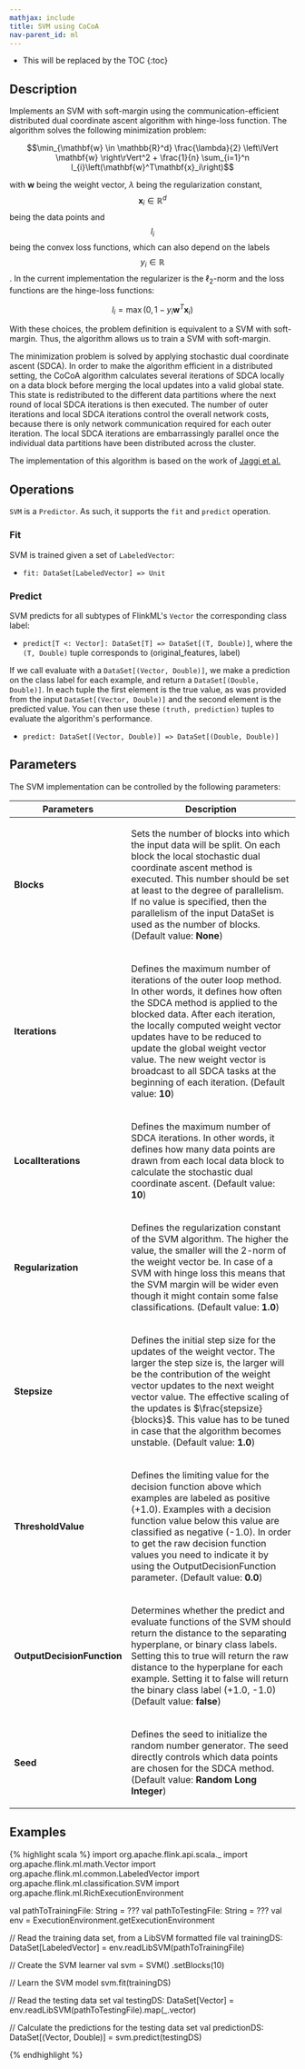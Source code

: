 ```yaml
---
mathjax: include
title: SVM using CoCoA
nav-parent_id: ml
---
```

<!--
Licensed to the Apache Software Foundation (ASF) under one
or more contributor license agreements.  See the NOTICE file
distributed with this work for additional information
regarding copyright ownership.  The ASF licenses this file
to you under the Apache License, Version 2.0 (the
"License"); you may not use this file except in compliance
with the License.  You may obtain a copy of the License at

  http://www.apache.org/licenses/LICENSE-2.0

Unless required by applicable law or agreed to in writing,
software distributed under the License is distributed on an
"AS IS" BASIS, WITHOUT WARRANTIES OR CONDITIONS OF ANY
KIND, either express or implied.  See the License for the
specific language governing permissions and limitations
under the License.
-->

* This will be replaced by the TOC
{:toc}

## Description

Implements an SVM with soft-margin using the communication-efficient distributed dual coordinate
ascent algorithm with hinge-loss function.
The algorithm solves the following minimization problem:

$$\min_{\mathbf{w} \in \mathbb{R}^d} \frac{\lambda}{2} \left\lVert \mathbf{w} \right\rVert^2 + \frac{1}{n} \sum_{i=1}^n l_{i}\left(\mathbf{w}^T\mathbf{x}_i\right)$$

with $\mathbf{w}$ being the weight vector, $\lambda$ being the regularization constant,
$$\mathbf{x}_i \in \mathbb{R}^d$$ being the data points and $$l_{i}$$ being the convex loss
functions, which can also depend on the labels $$y_{i} \in \mathbb{R}$$.
In the current implementation the regularizer is the $\ell_2$-norm and the loss functions are the hinge-loss functions:

  $$l_{i} = \max\left(0, 1 - y_{i} \mathbf{w}^T\mathbf{x}_i \right)$$

With these choices, the problem definition is equivalent to a SVM with soft-margin.
Thus, the algorithm allows us to train a SVM with soft-margin.

The minimization problem is solved by applying stochastic dual coordinate ascent (SDCA).
In order to make the algorithm efficient in a distributed setting, the CoCoA algorithm calculates
several iterations of SDCA locally on a data block before merging the local updates into a
valid global state.
This state is redistributed to the different data partitions where the next round of local SDCA
iterations is then executed.
The number of outer iterations and local SDCA iterations control the overall network costs, because
there is only network communication required for each outer iteration.
The local SDCA iterations are embarrassingly parallel once the individual data partitions have been
distributed across the cluster.

The implementation of this algorithm is based on the work of
[Jaggi et al.](http://arxiv.org/abs/1409.1458)

## Operations

`SVM` is a `Predictor`.
As such, it supports the `fit` and `predict` operation.

### Fit

SVM is trained given a set of `LabeledVector`:

* `fit: DataSet[LabeledVector] => Unit`

### Predict

SVM predicts for all subtypes of FlinkML's `Vector` the corresponding class label:

* `predict[T <: Vector]: DataSet[T] => DataSet[(T, Double)]`, where the `(T, Double)` tuple
  corresponds to (original_features, label)

If we call evaluate with a `DataSet[(Vector, Double)]`, we make a prediction on the class label
for each example, and return a `DataSet[(Double, Double)]`. In each tuple the first element
is the true value, as was provided from the input `DataSet[(Vector, Double)]` and the second element
is the predicted value. You can then use these `(truth, prediction)` tuples to evaluate
the algorithm's performance.

* `predict: DataSet[(Vector, Double)] => DataSet[(Double, Double)]`

## Parameters

The SVM implementation can be controlled by the following parameters:

<table class="table table-bordered">
<thead>
  <tr>
    <th class="text-left" style="width: 20%">Parameters</th>
    <th class="text-center">Description</th>
  </tr>
</thead>

<tbody>
  <tr>
    <td><strong>Blocks</strong></td>
    <td>
      <p>
        Sets the number of blocks into which the input data will be split.
        On each block the local stochastic dual coordinate ascent method is executed.
        This number should be set at least to the degree of parallelism.
        If no value is specified, then the parallelism of the input DataSet is used as the number of blocks.
        (Default value: <strong>None</strong>)
      </p>
    </td>
  </tr>
  <tr>
    <td><strong>Iterations</strong></td>
    <td>
      <p>
        Defines the maximum number of iterations of the outer loop method.
        In other words, it defines how often the SDCA method is applied to the blocked data.
        After each iteration, the locally computed weight vector updates have to be reduced to update the global weight vector value.
        The new weight vector is broadcast to all SDCA tasks at the beginning of each iteration.
        (Default value: <strong>10</strong>)
      </p>
    </td>
  </tr>
  <tr>
    <td><strong>LocalIterations</strong></td>
    <td>
      <p>
        Defines the maximum number of SDCA iterations.
        In other words, it defines how many data points are drawn from each local data block to calculate the stochastic dual coordinate ascent.
        (Default value: <strong>10</strong>)
      </p>
    </td>
  </tr>
  <tr>
    <td><strong>Regularization</strong></td>
    <td>
      <p>
        Defines the regularization constant of the SVM algorithm.
        The higher the value, the smaller will the 2-norm of the weight vector be.
        In case of a SVM with hinge loss this means that the SVM margin will be wider even though it might contain some false classifications.
        (Default value: <strong>1.0</strong>)
      </p>
    </td>
  </tr>
  <tr>
    <td><strong>Stepsize</strong></td>
    <td>
      <p>
        Defines the initial step size for the updates of the weight vector.
        The larger the step size is, the larger will be the contribution of the weight vector updates to the next weight vector value.
        The effective scaling of the updates is $\frac{stepsize}{blocks}$.
        This value has to be tuned in case that the algorithm becomes unstable.
        (Default value: <strong>1.0</strong>)
      </p>
    </td>
  </tr>
  <tr>
    <td><strong>ThresholdValue</strong></td>
    <td>
      <p>
        Defines the limiting value for the decision function above which examples are labeled as
        positive (+1.0). Examples with a decision function value below this value are classified
        as negative (-1.0). In order to get the raw decision function values you need to indicate it by
        using the OutputDecisionFunction parameter.  (Default value: <strong>0.0</strong>)
      </p>
    </td>
  </tr>
  <tr>
    <td><strong>OutputDecisionFunction</strong></td>
    <td>
      <p>
        Determines whether the predict and evaluate functions of the SVM should return the distance
        to the separating hyperplane, or binary class labels. Setting this to true will
        return the raw distance to the hyperplane for each example. Setting it to false will
        return the binary class label (+1.0, -1.0) (Default value: <strong>false</strong>)
      </p>
    </td>
  </tr>
  <tr>
  <td><strong>Seed</strong></td>
  <td>
    <p>
      Defines the seed to initialize the random number generator.
      The seed directly controls which data points are chosen for the SDCA method.
      (Default value: <strong>Random Long Integer</strong>)
    </p>
  </td>
</tr>
</tbody>
</table>

## Examples

{% highlight scala %}
import org.apache.flink.api.scala._
import org.apache.flink.ml.math.Vector
import org.apache.flink.ml.common.LabeledVector
import org.apache.flink.ml.classification.SVM
import org.apache.flink.ml.RichExecutionEnvironment

val pathToTrainingFile: String = ???
val pathToTestingFile: String = ???
val env = ExecutionEnvironment.getExecutionEnvironment

// Read the training data set, from a LibSVM formatted file
val trainingDS: DataSet[LabeledVector] = env.readLibSVM(pathToTrainingFile)

// Create the SVM learner
val svm = SVM()
  .setBlocks(10)

// Learn the SVM model
svm.fit(trainingDS)

// Read the testing data set
val testingDS: DataSet[Vector] = env.readLibSVM(pathToTestingFile).map(_.vector)

// Calculate the predictions for the testing data set
val predictionDS: DataSet[(Vector, Double)] = svm.predict(testingDS)

{% endhighlight %}
